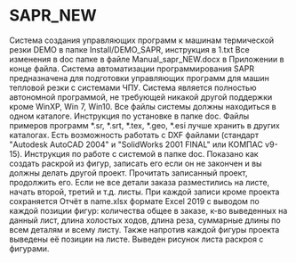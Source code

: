 # SAPR_NEW
Система создания управляющих программ к машинам термической резки
DEMO в папке Install/DEMO_SAPR, инструкция в 1.txt
Все изменения в doc папке в файле Manual_sapr_NEW.docx в Приложении в конце файла.
Система автоматизации программирования SAPR предназначена для подготовки управляющих программ для машин тепловой резки с системами ЧПУ. Система является полностью автономной программой, не требующей никакой другой поддержки кроме WinXP, Win 7, Win10. Все файлы системы должны находиться в одном каталоге. Инструкция по установке в папке doc. Файлы примеров программ *.sr, *.srt, *.tex, *.geo, *.esi лучше хранить в других каталогах. Есть возможность работать с DXF файлами (стандарт "Autodesk AutoCAD 2004" и "SolidWorks 2001 FINAL" или КОМПАС v9-15). Инструкция по работе с системой в папке doc. Показано как создать раскрой из фигур, записать его если он не закончен и вы должны делать другой проект. Прочитать записанный проект, продолжить его. Если не все детали заказа разместились на листе, начать второй, третий и т.д. листы. При каждой записи кроме проекта сохраняется Отчёт в name.xlsx формате Excel 2019 c выводом по каждой позиции фигур: количества общее в заказе, к-во выведенных на данный лист, длина холостых ходов, длина реза, суммарные длины по всем деталям и всему листу. Также напротив каждой фигуры проекта выведены её позиции на листе. Выведен рисунок листа раскроя с фигурами.
